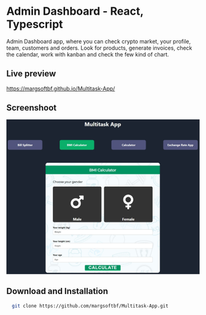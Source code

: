# Admin Dashboard - React, Typescript

Admin Dashboard app, where you can check crypto market, your profile, team, customers and orders. Look for products, generate invoices, check the calendar, work with kanban and check the few kind of chart.

## Live preview

https://margsoftbf.github.io/Multitask-App/

## Screenshoot

![App Screenshoot](https://raw.githubusercontent.com/margsoftbf/Multitask-App/main/public/screenshot/MultitaskApp-BMICalculator.jpg)

## Download and Installation

```bash
  git clone https://github.com/margsoftbf/Multitask-App.git
```
